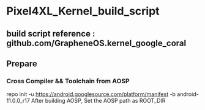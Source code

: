 # Pixel4XL_Kernel_build_script

## build script reference : github.com/GrapheneOS.kernel_google_coral

## Prepare
### Cross Compiler && Toolchain from AOSP
repo init -u https://android.googlesource.com/platform/manifest -b android-11.0.0_r17
After building AOSP, Set the AOSP path as ROOT_DIR
###
